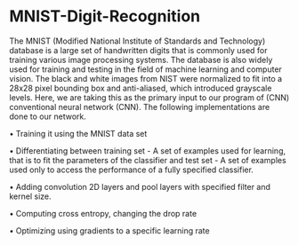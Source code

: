 # MNIST-Digit-Recognition
The MNIST (Modified National Institute of Standards and Technology) database is a large set of
handwritten digits that is commonly used for training various image processing systems. The
database is also widely used for training and testing in the field of machine learning and computer
vision. The black and white images from NIST were normalized to fit into a 28x28 pixel bounding
box and anti-aliased, which introduced grayscale levels.
Here, we are taking this as the primary input to our program of (CNN) conventional neural
network (CNN). The following implementations are done to our network.

• Training it using the MNIST data set

• Differentiating between training set - A set of examples used for learning, that is to fit
the parameters of the classifier and test set - A set of examples used only to access the
performance of a fully specified classifier.

• Adding convolution 2D layers and pool layers with specified filter and kernel size.

• Computing cross entropy, changing the drop rate

• Optimizing using gradients to a specific learning rate
